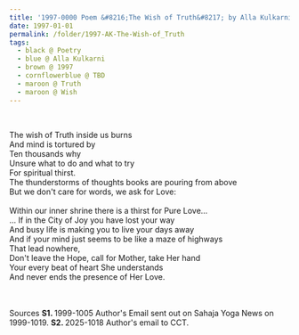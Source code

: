 ```yaml
---
title: '1997-0000 Poem &#8216;The Wish of Truth&#8217; by Alla Kulkarni'
date: 1997-01-01
permalink: /folder/1997-AK-The-Wish-of_Truth
tags:
  - black @ Poetry
  - blue @ Alla Kulkarni
  - brown @ 1997
  - cornflowerblue @ TBD
  - maroon @ Truth
  - maroon @ Wish
---
```


<br>

<p>
The wish of Truth inside us burns<br>
And mind is tortured by<br>
Ten thousands why<br>
Unsure what to do and what to try<br>
For spiritual thirst.<br>
The thunderstorms of thoughts books are pouring from above<br>
But we don't care for words, we ask for Love:<br>
<br>
Within our inner shrine there is a thirst for Pure Love...<br>
... If in the City of Joy you have lost your way<br>
And busy life is making you to live your days away<br>
And if your mind just seems to be like a maze of highways<br>
That lead nowhere,<br>
Don't leave the Hope, call for Mother, take Her hand<br>
Your every beat of heart She understands<br>
And never ends the presence of Her Love.<br>
</p>

<br>

<br>

<wave-list>
<list-title color="DarkSeaGreen" width="40">Sources</list-title>
  <list-item color="BlanchedAlmond"  width="280"><b>S1. </b> 1999-1005 Author's Email sent out on Sahaja Yoga News on 1999-1019.</list-item>
  <list-item color="Lavender" width="280"><b>S2. </b> 2025-1018 Author's email to CCT.</list-item> 
</wave-list>